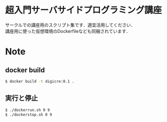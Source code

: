 # 超入門サーバサイドプログラミング講座
サークルでの講座用のスクリプト集です．適宜活用してください．  
講座用に使った仮想環境のDockerfileなども同梱されています．

# Note
## docker build
```sh
$ docker build -t digicre:0.1 .
```
## 実行と停止
```sh
$ ./dockerrun.sh 0 9
$ ./dockerstop.sh 0 9
```
